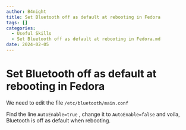 ```yaml
---
author: B4night
title: Set Bluetooth off as default at rebooting in Fedora
tags: []
categories:
  - Useful Skills
  - Set Bluetooth off as default at rebooting in Fedora.md
date: 2024-02-05
---
```


# Set Bluetooth off as default at rebooting in Fedora

We need to edit the file `/etc/bluetooth/main.conf`

Find the line `AutoEnable=true` , change it to `AutoEnable=false` and voila, Bluetooth is off as default when rebooting.
